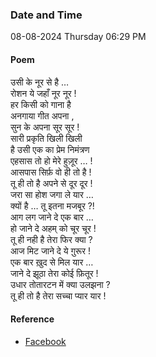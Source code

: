### Date and Time

08-08-2024 Thursday 06:29 PM

#### Poem

उसी के नूर से है …  <br />
रोशन ये जहाँ नूर नूर !  <br />
हर किसी को गाना है  <br />
अनगाया गीत अपना ,  <br />
सुन के अपना सूर सूर ! <br />
सारी प्रकृति खिली खिली  <br />
है उसी एक का प्रेम निमंत्रण  <br />
एहसास तो हो मेरे हुज़ूर … ! <br />
आसपास सिर्फ़ वो ही तो है !  <br />
तू ही तो है अपने से दूर दूर !  <br />
जरा सा होश जगा ले यार …  <br />
क्यों है … तू इतना मजबूर ?!  <br />
आग लग जाने दे एक बार …  <br />
हो जाने दे अहम् को चूर चूर ! <br />
तू ही नही है तेरा फिर क्या  ?  <br />
आज मिट जाने दे ये ग़ुरूर ! <br />
एक बार ख़ुद से मिल यार …  <br />
जाने दे झूठा तेरा कोई फ़ितूर !  <br />
उधार तोतारटन में क्या उलझना ? <br />
तू ही तो है तेरा सच्चा प्यार यार !

#### Reference

* [Facebook](https://www.facebook.com/share/v/6Hg7LEyn1AyTif5M/?mibextid=qi2Omg)
